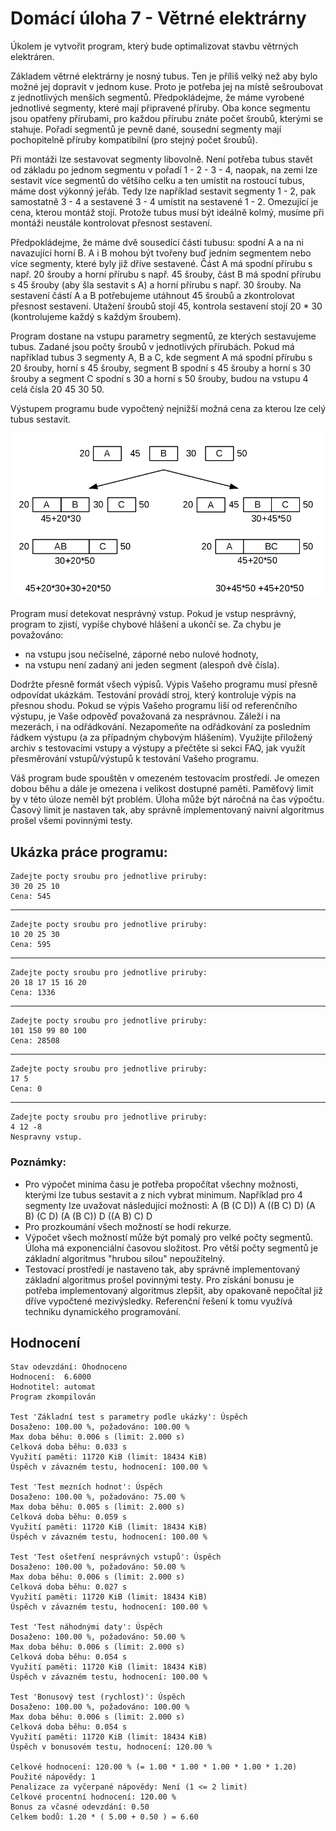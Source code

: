# Domácí úloha 7 - Větrné elektrárny 

Úkolem je vytvořit program, který bude optimalizovat stavbu větrných elektráren.

Základem větrné elektrárny je nosný tubus. Ten je příliš velký než aby bylo možné jej dopravit v jednom kuse. Proto je potřeba jej na místě sešroubovat z jednotlivých menších segmentů. Předpokládejme, že máme vyrobené jednotlivé segmenty, které mají připravené příruby. Oba konce segmentu jsou opatřeny přírubami, pro každou přírubu znáte počet šroubů, kterými se stahuje. Pořadí segmentů je pevně dané, sousední segmenty mají pochopitelně příruby kompatibilní (pro stejný počet šroubů).

Při montáži lze sestavovat segmenty libovolně. Není potřeba tubus stavět od základu po jednom segmentu v pořadí 1 - 2 - 3 - 4, naopak, na zemi lze sestavit více segmentů do většího celku a ten umístit na rostoucí tubus, máme dost výkonný jeřáb. Tedy lze například sestavit segmenty 1 - 2, pak samostatně 3 - 4 a sestavené 3 - 4 umístit na sestavené 1 - 2. Omezující je cena, kterou montáž stojí. Protože tubus musí být ideálně kolmý, musíme při montáži neustále kontrolovat přesnost sestavení.

Předpokládejme, že máme dvě sousedící části tubusu: spodní A a na ni navazující horní B. A i B mohou být tvořeny buď jedním segmentem nebo více segmenty, které byly již dříve sestavené. Část A má spodní přírubu s např. 20 šrouby a horní přírubu s např. 45 šrouby, část B má spodní přírubu s 45 šrouby (aby šla sestavit s A) a horní přírubu s např. 30 šrouby. Na sestavení částí A a B potřebujeme utáhnout 45 šroubů a zkontrolovat přesnost sestavení. Utažení šroubů stojí 45, kontrola sestavení stojí 20 * 30 (kontrolujeme každý s každým šroubem).

Program dostane na vstupu parametry segmentů, ze kterých sestavujeme tubus. Zadané jsou počty šroubů v jednotlivých přírubách. Pokud má například tubus 3 segmenty A, B a C, kde segment A má spodní přírubu s 20 šrouby, horní s 45 šrouby, segment B spodní s 45 šrouby a horní s 30 šrouby a segment C spodní s 30 a horní s 50 šrouby, budou na vstupu 4 celá čísla 20 45 30 50.

Výstupem programu bude vypočtený nejnižší možná cena za kterou lze celý tubus sestavit.

![struktura tubusu](https://github.com/melkamar/bi-pa1/raw/master/homeworks/7/struct.PNG "Struktura tubusu")

Program musí detekovat nesprávný vstup. Pokud je vstup nesprávný, program to zjistí, vypíše chybové hlášení a ukončí se. Za chybu je považováno:

- na vstupu jsou nečíselné, záporné nebo nulové hodnoty,
- na vstupu není zadaný ani jeden segment (alespoň dvě čísla).

Dodržte přesně formát všech výpisů. Výpis Vašeho programu musí přesně odpovídat ukázkám. Testování provádí stroj, který kontroluje výpis na přesnou shodu. Pokud se výpis Vašeho programu liší od referenčního výstupu, je Vaše odpověď považovaná za nesprávnou. Záleží i na mezerách, i na odřádkování. Nezapomeňte na odřádkování za posledním řádkem výstupu (a za případným chybovým hlášením). Využijte přiložený archiv s testovacími vstupy a výstupy a přečtěte si sekci FAQ, jak využít přesměrování vstupů/výstupů k testování Vašeho programu.

Váš program bude spouštěn v omezeném testovacím prostředí. Je omezen dobou běhu a dále je omezena i velikost dostupné paměti. Paměťový limit by v této úloze neměl být problém. Úloha může být náročná na čas výpočtu. Časový limit je nastaven tak, aby správně implementovaný naivní algoritmus prošel všemi povinnými testy.

## Ukázka práce programu:
```
Zadejte pocty sroubu pro jednotlive priruby:
30 20 25 10
Cena: 545
```
---
```
Zadejte pocty sroubu pro jednotlive priruby:
10 20 25 30
Cena: 595
```
---
```
Zadejte pocty sroubu pro jednotlive priruby:
20 18 17 15 16 20
Cena: 1336
```
---
```
Zadejte pocty sroubu pro jednotlive priruby:
101 150 99 80 100
Cena: 28508
```
---
```
Zadejte pocty sroubu pro jednotlive priruby:
17 5
Cena: 0
```
---
```
Zadejte pocty sroubu pro jednotlive priruby:
4 12 -8
Nespravny vstup.
```

### Poznámky:
- Pro výpočet minima času je potřeba propočítat všechny možnosti, kterými lze tubus sestavit a z nich vybrat minimum. Například pro 4 segmenty lze uvažovat následující možnosti:
 A (B (C D))
 A ((B C) D)
 (A B) (C D)
 (A (B C)) D
 ((A B) C) D
- Pro prozkoumání všech možností se hodí rekurze.
- Výpočet všech možností může být pomalý pro velké počty segmentů. Úloha má exponenciální časovou složitost. Pro větší počty segmentů je základní algoritmus "hrubou silou" nepoužitelný.
- Testovací prostředí je nastaveno tak, aby správně implementovaný základní algoritmus prošel povinnými testy. Pro získání bonusu je potřeba implementovaný algoritmus zlepšit, aby opakovaně nepočítal již dříve vypočtené mezivýsledky. Referenční řešení k tomu využívá techniku dynamického programování.


## Hodnocení
```
Stav odevzdání:	Ohodnoceno
Hodnocení:	6.6000
Hodnotitel: automat
Program zkompilován

Test 'Základní test s parametry podle ukázky': Úspěch
Dosaženo: 100.00 %, požadováno: 100.00 %
Max doba běhu: 0.006 s (limit: 2.000 s)
Celková doba běhu: 0.033 s
Využití paměti: 11720 KiB (limit: 18434 KiB)
Úspěch v závazném testu, hodnocení: 100.00 %

Test 'Test mezních hodnot': Úspěch
Dosaženo: 100.00 %, požadováno: 75.00 %
Max doba běhu: 0.005 s (limit: 2.000 s)
Celková doba běhu: 0.059 s
Využití paměti: 11720 KiB (limit: 18434 KiB)
Úspěch v závazném testu, hodnocení: 100.00 %

Test 'Test ošetření nesprávných vstupů': Úspěch
Dosaženo: 100.00 %, požadováno: 50.00 %
Max doba běhu: 0.006 s (limit: 2.000 s)
Celková doba běhu: 0.027 s
Využití paměti: 11720 KiB (limit: 18434 KiB)
Úspěch v závazném testu, hodnocení: 100.00 %

Test 'Test náhodnými daty': Úspěch
Dosaženo: 100.00 %, požadováno: 50.00 %
Max doba běhu: 0.006 s (limit: 2.000 s)
Celková doba běhu: 0.054 s
Využití paměti: 11720 KiB (limit: 18434 KiB)
Úspěch v závazném testu, hodnocení: 100.00 %

Test 'Bonusový test (rychlost)': Úspěch
Dosaženo: 100.00 %, požadováno: 100.00 %
Max doba běhu: 0.006 s (limit: 2.000 s)
Celková doba běhu: 0.054 s
Využití paměti: 11720 KiB (limit: 18434 KiB)
Úspěch v bonusovém testu, hodnocení: 120.00 %

Celkové hodnocení: 120.00 % (= 1.00 * 1.00 * 1.00 * 1.00 * 1.20)
Použité nápovědy: 1
Penalizace za vyčerpané nápovědy: Není (1 <= 2 limit)
Celkové procentní hodnocení: 120.00 %
Bonus za včasné odevzdání: 0.50
Celkem bodů: 1.20 * ( 5.00 + 0.50 ) = 6.60
```